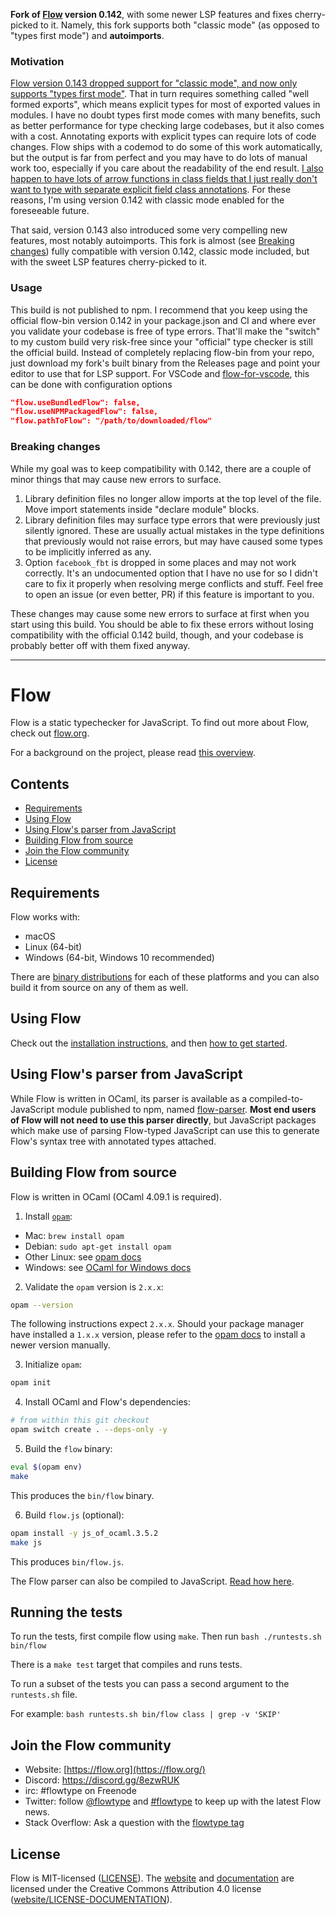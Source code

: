 **Fork of [Flow](https://github.com/facebook/flow) version 0.142**, with some
newer LSP features and fixes
cherry-picked to it. Namely, this fork supports both "classic mode" (as
opposed to "types first mode") and **autoimports**.

### Motivation
[Flow version 0.143 dropped support for "classic mode", and now
only supports "types first mode"](https://medium.com/flow-type/types-first-a-scalable-new-architecture-for-flow-3d8c7ba1d4eb).
That in turn requires something called
"well formed exports", which means explicit types for most of exported values
in modules. I have no doubt types first mode comes with many benefits, such
as better performance for type checking large codebases, but it also comes
with a cost. Annotating exports with explicit types can require lots of code
changes. Flow ships with a codemod to do some of this work automatically, but
the output is far from perfect and you may have to do lots of manual work
too, especially if you care about the readability of the end result. [I also
happen to have lots of arrow functions in class fields that I just really
don't want to type with separate explicit field class annotations](https://github.com/facebook/flow/issues/8541). For these
reasons, I'm using version 0.142 with classic mode enabled for the
foreseeable future.

That said, version 0.143 also introduced some very compelling new features,
most notably autoimports. This fork is almost (see [Breaking changes](#breaking-changes))
fully compatible with version 0.142, classic mode included, but with the
sweet LSP features cherry-picked to it.

### Usage
This build is not published to npm. I recommend that you keep using the
official flow-bin version 0.142 in your package.json and CI and where ever
you validate your codebase is free of type errors. That'll make the "switch"
to my custom build very risk-free since your "official" type checker is still
the official build. Instead of completely replacing flow-bin from your repo,
just download my fork's built binary from the Releases page and point your
editor to use that for LSP support. For VSCode and [flow-for-vscode](https://github.com/flowtype/flow-for-vscode), this can
be done with configuration options

```json
"flow.useBundledFlow": false,
"flow.useNPMPackagedFlow": false,
"flow.pathToFlow": "/path/to/downloaded/flow"
```

### Breaking changes
While my goal was to keep compatibility with 0.142, there
are a couple of minor things that may cause new errors to surface.

1. Library definition files no longer allow imports at the top level of the file. Move
import statements inside "declare module" blocks.
2. Library definition files may surface type errors that were previously just
silently ignored. These are usually actual mistakes in the type definitions
that previously would not raise errors, but may have caused some types to be
implicitly inferred as any.
3. Option `facebook_fbt` is dropped in some places and may not work
correctly. It's an undocumented option that I have no use for so I didn't
care to fix it properly when resolving merge conflicts and stuff. Feel free
to open an issue (or even better, PR) if this feature is important to you.

These changes may cause some new errors to surface at first when you start
using this build. You should be able to fix these errors without losing
compatibility with the official 0.142 build, though, and your codebase is
probably better off with them fixed anyway.


---

# Flow

Flow is a static typechecker for JavaScript. To find out more about Flow, check out [flow.org](https://flow.org/).

For a background on the project, please read [this overview](https://flow.org/en/docs/lang/).

## Contents

- [Requirements](#requirements)
- [Using Flow](#using-flow)
- [Using Flow's parser from JavaScript](#using-flows-parser-from-javascript)
- [Building Flow from source](#building-flow-from-source)
- [Join the Flow community](#join-the-flow-community)
- [License](#license)


## Requirements

Flow works with:

* macOS
* Linux (64-bit)
* Windows (64-bit, Windows 10 recommended)

There are [binary distributions](https://github.com/facebook/flow/releases) for each of these platforms and you can also build it from source on any of them as well.

## Using Flow

Check out the [installation instructions](https://flow.org/en/docs/install/), and then [how to get started](https://flow.org/en/docs/usage/).

## Using Flow's parser from JavaScript

While Flow is written in OCaml, its parser is available as a compiled-to-JavaScript module published to npm, named [flow-parser](https://www.npmjs.com/package/flow-parser). **Most end users of Flow
will not need to use this parser directly**, but JavaScript packages which make use of parsing
Flow-typed JavaScript can use this to generate Flow's syntax tree with annotated types attached.

## Building Flow from source

Flow is written in OCaml (OCaml 4.09.1 is required).

1. Install [`opam`](https://opam.ocaml.org):

  - Mac: `brew install opam`
  - Debian: `sudo apt-get install opam`
  - Other Linux: see [opam docs](https://opam.ocaml.org/doc/Install.html)
  - Windows: see [OCaml for Windows docs](https://fdopen.github.io/opam-repository-mingw/installation/)

2. Validate the `opam` version is `2.x.x`:

  ```sh
  opam --version
  ```

  The following instructions expect `2.x.x`.
  Should your package manager have installed a `1.x.x` version,
  please refer to the [opam docs](https://opam.ocaml.org/doc/Install.html) to install a newer version manually.

3. Initialize `opam`:

  ```sh
  opam init
  ```

4. Install OCaml and Flow's dependencies:

  ```sh
  # from within this git checkout
  opam switch create . --deps-only -y
  ```

5. Build the `flow` binary:

  ```sh
  eval $(opam env)
  make
  ```

  This produces the `bin/flow` binary.

6. Build `flow.js` (optional):

  ```sh
  opam install -y js_of_ocaml.3.5.2
  make js
  ```

  This produces `bin/flow.js`.

  The Flow parser can also be compiled to JavaScript. [Read how here](src/parser/README.md).

## Running the tests

To run the tests, first compile flow using `make`. Then run `bash ./runtests.sh bin/flow`

There is a `make test` target that compiles and runs tests.

To run a subset of the tests you can pass a second argument to the `runtests.sh` file.

For example: `bash runtests.sh bin/flow class | grep -v 'SKIP'`

## Join the Flow community
* Website: [https://flow.org](https://flow.org/)
* Discord: https://discord.gg/8ezwRUK
* irc: #flowtype on Freenode
* Twitter: follow [@flowtype](https://twitter.com/flowtype) and [#flowtype](https://twitter.com/hashtag/flowtype) to keep up with the latest Flow news.
* Stack Overflow: Ask a question with the [flowtype tag](https://stackoverflow.com/questions/tagged/flowtype)

## License
Flow is MIT-licensed ([LICENSE](https://github.com/facebook/flow/blob/master/LICENSE)). The [website](https://flow.org/) and [documentation](https://flow.org/en/docs/) are licensed under the Creative Commons Attribution 4.0 license ([website/LICENSE-DOCUMENTATION](https://github.com/facebook/flow/blob/master/website/LICENSE-DOCUMENTATION)).
